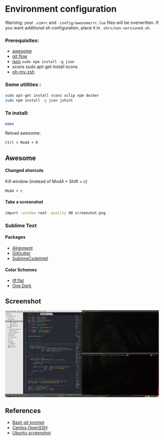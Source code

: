 Environment configuration
===

Warning: your `.vimrc` and `.config/awesome/rc.lua` files will be overwritten.
If you want additional sh configuration, place it in `.shrc/non-versioned.sh`.

### Prerequisites:
- [awesome](http://awesome.naquadah.org/)
- [git flow](https://github.com/nvie/gitflow)
- [json](https://github.com/zpoley/json-command) `sudo npm install -g json`
- scons sudo apt-get install scons
- [oh-my-zsh](https://github.com/robbyrussell/oh-my-zsh)

### Some utilities :

```sh
sudo apt-get install scons xclip npm docker
sudo npm install -g json jshint
```


### To install:

```sh
make
```
Reload awesome:

```sh
Ctrl + Mod4 + R
```


Awesome
---
#### Changed shorcuts
Kill window (instead of Mod4 + Shift + c)
```sh
Mod4 + c
```

#### Take a screenshot
```sh
import -window root -quality 98 screenshot.png
```

### Sublime Text

#### Packages
- [Alignment](http://wbond.net/sublime_packages/alignment)
- [GitGutter](https://github.com/jisaacks/GitGutter)
- [SublimeCodeIntel](https://github.com/SublimeCodeIntel/SublimeCodeIntel)

#### Color Schemes
- [Itf.flat](http://itsthatguy.com/post/70191573560/sublime-text-theme-itg-flat)
- [One Dark](https://github.com/IceTimux/one-dark-sublime-text-3-color-scheme)

Screenshot
---
![Screenshot](https://raw.githubusercontent.com/LilMeyer/configs/master/screenshot.png)

References
---
- [Bash git prompt](https://github.com/magicmonty/bash-git-prompt)
- [Centos OpenSSH](http://wiki.centos.org/HowTos/Network/SecuringSSH)
- [Ubuntu screenshot](https://awesome.naquadah.org/wiki/Screenshots)
